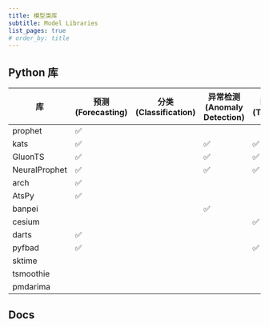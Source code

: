 ```yaml
---
title: 模型类库
subtitle: Model Libraries
list_pages: true
# order_by: title
---
```


## Python 库

| 库            | 预测(Forecasting)   | 分类(Classification) | 异常检测(Anomaly Detection) | 时序特征(TSFeature) |
|---------------|--------------------|--------------------|----------------------------|--------------------|
| prophet       | :white_check_mark: |                    |                            |                    |
| kats          | :white_check_mark: |                    | :white_check_mark:         | :white_check_mark: |
| GluonTS       | :white_check_mark: |                    | :white_check_mark:         | :white_check_mark: |
| NeuralProphet | :white_check_mark: |                    | :white_check_mark:         | :white_check_mark: |
| arch          | :white_check_mark: |                    |                            |                    |
| AtsPy         | :white_check_mark: |                    |                            |                    |
| banpei        |                    |                    | :white_check_mark:         |                    |
| cesium        |                    |                    |                            | :white_check_mark: |
| darts         | :white_check_mark: |                    |                            |                    |
| pyfbad        | :white_check_mark: |                    |                            | :white_check_mark: |
| sktime        |                    |                    |                            |                    |
| tsmoothie     |                    |                    |                            |                    |
| pmdarima      |                    |                    |                            |                    |


## Docs